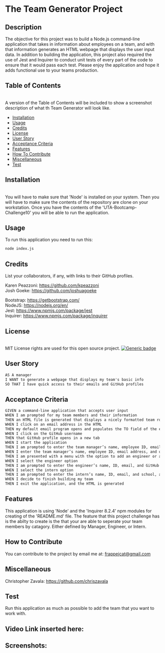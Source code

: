# The Team Generator Project

## Description 
The objective for this project was to build a Node.js command-line application that takes in information about employees on a team, and with that information generates an HTML webpage that displays the user input data. In addition to building the application, this project also required the use of Jest and Inquirer to conduct unit tests of every part of the code to ensure that it would pass each test. Please enjoy the application and hope it adds functional use to your teams production.
 
## Table of Contents
\
A version of the Table of Contents will be included to show a screenshot description of what th Team Generator will look like.

  - [Installation](#installation)
  - [Usage](#usage)
  - [Credits](#credits)
  - [License](#license)
  - [User Story](#user-story)
  - [Acceptance Criteria](#acceptance-criteria)
  - [Features](#features)
  - [How To Contribute](#how-to-contribute)
  - [Miscellaneous](#miscellaneous)
  - [Test](#test)

## Installation 
 \
You will have to make sure that 'Node' is installed on your system. Then you will have to make sure the contents of the repository are clone on your workstation. Once you have the contents of the 'UTA-Bootcamp-Challenge10' you will be able to run the application.

## Usage
To run this application you need to run this:


```bash
node index.js
``` 


## Credits
List your collaborators, if any, with links to their GitHub profiles.

Karen Peazzoni: https://github.com/kpeazzoni \
Josh Goeke: https://github.com/joshuagoeke 

Bootstrap: https://getbootstrap.com/ \
NodeJS: https://nodejs.org/en/ \
Jest: https://www.npmjs.com/package/jest \
Inquirer: https://www.npmjs.com/package/inquirer


  
## License 
\
MIT License rights are used for this open source project. 
[![Generic badge](https://img.shields.io/badge/License-MIT&ensp;License-purple.svg)](https://choosealicense.com/licenses/mit-license/.)

## User Story

```md
AS A manager
I WANT to generate a webpage that displays my team's basic info
SO THAT I have quick access to their emails and GitHub profiles
```
  
## Acceptance Criteria 
  ```md
GIVEN a command-line application that accepts user input
WHEN I am prompted for my team members and their information
THEN an HTML file is generated that displays a nicely formatted team roster based on user input
WHEN I click on an email address in the HTML
THEN my default email program opens and populates the TO field of the email with the address
WHEN I click on the GitHub username
THEN that GitHub profile opens in a new tab
WHEN I start the application
THEN I am prompted to enter the team manager’s name, employee ID, email address, and office number
WHEN I enter the team manager’s name, employee ID, email address, and office number
THEN I am presented with a menu with the option to add an engineer or an intern or to finish building my team
WHEN I select the engineer option
THEN I am prompted to enter the engineer’s name, ID, email, and GitHub username, and I am taken back to the menu
WHEN I select the intern option
THEN I am prompted to enter the intern’s name, ID, email, and school, and I am taken back to the menu
WHEN I decide to finish building my team
THEN I exit the application, and the HTML is generated
```
 
## Features
This application is using 'Node' and the 'Inquirer 8.2.4' npm modules for creating of the 'README.md' file. The feature that this project challenge has is the abilty to create is the that your are able to seperate your team members by catagory. Either defined by Manager, Engineer, or Intern. 

## How to Contribute
You can contribute to the project by email me at: frappejcat@gmail.com 

## Miscellaneous 
Christopher Zavala:
https://github.com/chriszavala 

## Test
Run this application as much as possible to add the team that you want to work with. 

## Video Link inserted here:

## Screenshots:
